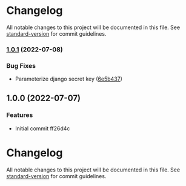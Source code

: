 # Changelog

All notable changes to this project will be documented in this file. See [standard-version](https://github.com/conventional-changelog/standard-version) for commit guidelines.

### [1.0.1](https://github.com/aivot-digital/multispace/compare/v1.0.0...v1.0.1) (2022-07-08)


### Bug Fixes

* Parameterize django secret key ([6e5b437](https://github.com/aivot-digital/multispace/commits/6e5b43722d39287a5d79efd80e88657cbbff9b0e))

## 1.0.0 (2022-07-07)


### Features

* Initial commit ff26d4c

# Changelog

All notable changes to this project will be documented in this file. See [standard-version](https://github.com/conventional-changelog/standard-version) for commit guidelines.
